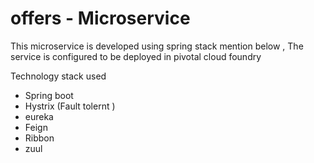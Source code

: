 # offers - Microservice

This microservice is developed using spring stack mention below , The service is configured to be deployed in pivotal cloud foundry

Technology stack used
 - Spring boot
 - Hystrix (Fault tolernt )
 - eureka
 - Feign
 - Ribbon
 - zuul
